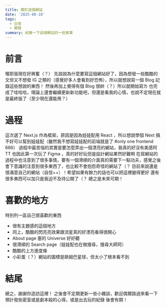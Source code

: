 ```yaml
---
title: 關於這個網站
date: '2025-08-18'
tags:
  - 日常
  - 開發
summary: 紀錄一下這個網站的一些故事
---
```

# 前言
喔耶我現在好興奮（？）
先說說為什麼要寫這個網站好了，因為想發一些酷酷的文但又不想發 IG 之類的（感覺好多人會看到好恐怖），所以就想說寫一個 Blog 記錄這些想說的東西！
然後再加上覺得有個 Blog 很帥（？）所以就開始寫ㄌ
也完成了哇哈哈，理論上還會繼續更新新功能吧，但還是看我的心情，也說不定現在就是最終版了（至少現在還能用？）
# 過程
這次選了 Next.js 作為框架，原因是因為娃娃配用 React ，所以想說學個 Next 搞不好可以幫到娃娃配（雖然我不想寫娃娃配的前端就是了 #only one frontend 666）
過程中最苦惱的其實是要怎麼弄出一個漂亮的網站，我真的好沒有美感阿TT
也因此第一次玩了 Figma ，真的好好玩但是設計網站果然好難啊
在寫網站的過程中也注意到了很多事情，要有一個滑順的介面真的需要下一點功夫，感覺之後會下意識的注意到很多東西了，也比較不會抱怨奇怪的網站了（？
目前來說還是很滿意自己的網站（自信++）！希望如果有餘力的話也可以把這裡變得更好
還有很多東西可以加只是我迫不及待公開了（？
總之是未來可期！
# 喜歡的地方
特別列一區自己很喜歡的東西
- 很有主題感的這個地方
- 同上，酷酷的閃亮亮效果跟流星真的好漂亮看得很開心
- About page 塞的 Universe 好好聽
- 很滑順的 Search page（娃娃配也在做搜尋，搜尋大師阿）
- 酷酷的上方進度條
- 小彩蛋（？）網站的圖標是歐姆巴星球，但太小了根本看不到
# 結尾
總之，謝謝你造訪這裡！
之後會不定期更新一些小雜談，歡迎偶爾路過來看一下
預計發些密室或是劇本殺的心得，或是出去玩的紀錄
後會有期！